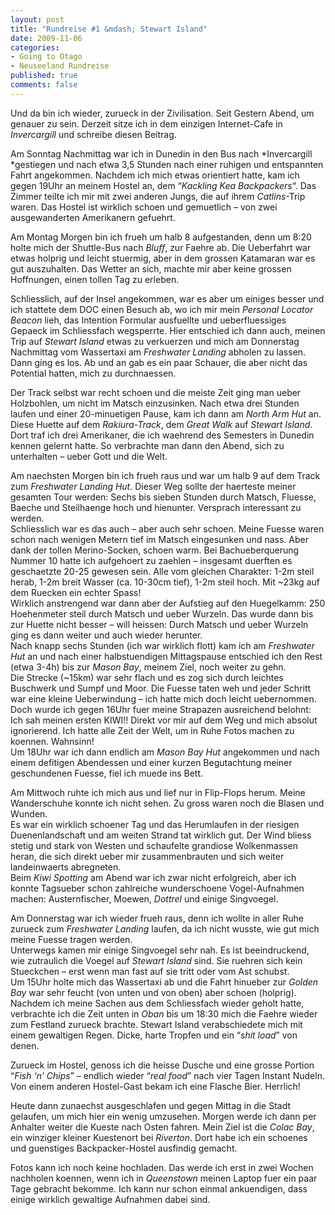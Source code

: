 ```yaml
--- 
layout: post
title: "Rundreise #1 &mdash; Stewart Island"
date: 2009-11-06
categories: 
- Going to Otago
- Neuseeland Rundreise
published: true
comments: false
---
```

Und da bin ich wieder, zurueck in der Zivilisation.
Seit Gestern Abend, um genauer zu sein.
Derzeit sitze ich in dem einzigen Internet-Cafe in *Invercargill* und schreibe diesen Beitrag.

<!-- more -->

Am Sonntag Nachmittag war ich in Dunedin in den Bus nach *Invercargill *gestiegen und nach etwa 3,5 Stunden nach einer ruhigen und entspannten Fahrt angekommen.
Nachdem ich mich etwas orientiert hatte, kam ich gegen 19Uhr an meinem Hostel an, dem “*Kackling Kea Backpackers*“.
Das Zimmer teilte ich mir mit zwei anderen Jungs, die auf ihrem *Catlins*-Trip waren.
Das Hostel ist wirklich schoen und gemuetlich – von zwei ausgewanderten Amerikanern gefuehrt.

Am Montag Morgen bin ich frueh um halb 8 aufgestanden, denn um 8:20 holte mich der Shuttle-Bus nach *Bluff*, zur Faehre ab.
Die Ueberfahrt war etwas holprig und leicht stuermig, aber in dem grossen Katamaran war es gut auszuhalten.
Das Wetter an sich, machte mir aber keine grossen Hoffnungen, einen tollen Tag zu erleben.

Schliesslich, auf der Insel angekommen, war es aber um einiges besser und ich stattete dem DOC einen Besuch ab, wo ich mir mein *Personal Locator Beacon* lieh, das Intention Formular ausfuellte und ueberfluessiges Gepaeck im Schliessfach wegsperrte.
Hier entschied ich dann auch, meinen Trip auf *Stewart Island* etwas zu verkuerzen und mich am Donnerstag Nachmittag vom Wassertaxi am *Freshwater Landing* abholen zu lassen.  
Dann ging es los.
Ab und an gab es ein paar Schauer, die aber nicht das Potential hatten, mich zu durchnaessen.

Der Track selbst war recht schoen und die meiste Zeit ging man ueber Holzbohlen, um nicht im Matsch einzusinken.
Nach etwa drei Stunden laufen und einer 20-minuetigen Pause, kam ich dann am *North Arm Hut* an.
Diese Huette auf dem *Rakiura-Track*, dem *Great Walk* auf *Stewart Island*.
Dort traf ich drei Amerikaner, die ich waehrend des Semesters in Dunedin kennen gelernt hatte.
So verbrachte man dann den Abend, sich zu unterhalten – ueber Gott und die Welt.

Am naechsten Morgen bin ich frueh raus und war um halb 9 auf dem Track zum *Freshwater Landing Hut*.
Dieser Weg sollte der haerteste meiner gesamten Tour werden: Sechs bis sieben Stunden durch Matsch, Fluesse, Baeche und Steilhaenge hoch und hienunter.
Versprach interessant zu werden.  
Schliesslich war es das auch – aber auch sehr schoen.
Meine Fuesse waren schon nach wenigen Metern tief im Matsch eingesunken und nass.
Aber dank der tollen Merino-Socken, schoen warm.
Bei Bachueberquerung Nummer 10 hatte ich aufgehoert zu zaehlen – insgesamt duerften es geschaetzte 20-25 gewesen sein.
Alle vom gleichen Charakter: 1-2m steil herab, 1-2m breit Wasser (ca. 10-30cm tief), 1-2m steil hoch.
Mit ~23kg auf dem Ruecken ein echter Spass!  
Wirklich anstrengend war dann aber der Aufstieg auf den Huegelkamm: 250 Hoehenmeter steil durch Matsch und ueber Wurzeln.
Das wurde dann bis zur Huette nicht besser – will heissen: Durch Matsch und ueber Wurzeln ging es dann weiter und auch wieder herunter.  
Nach knapp sechs Stunden (ich war wirklich flott) kam ich am *Freshwater Hut* an und nach einer halbstuendigen Mittagspause entschied ich den Rest (etwa 3-4h) bis zur *Mason Bay*, meinem Ziel, noch weiter zu gehn.  
Die Strecke (~15km) war sehr flach und es zog sich durch leichtes Buschwerk und Sumpf und Moor.
Die Fuesse taten weh und jeder Schritt war eine kleine Ueberwindung – ich hatte mich doch leicht uebernommen.
Doch wurde ich gegen 16Uhr fuer meine Strapazen ausreichend belohnt: Ich sah meinen ersten KIWI!! Direkt vor mir auf dem Weg und mich absolut ignorierend.
Ich hatte alle Zeit der Welt, um in Ruhe Fotos machen zu koennen.
Wahnsinn!  
Um 18Uhr war ich dann endlich am *Mason Bay Hut* angekommen und nach einem defitigen Abendessen und einer kurzen Begutachtung meiner geschundenen Fuesse, fiel ich muede ins Bett.

Am Mittwoch ruhte ich mich aus und lief nur in Flip-Flops herum.
Meine Wanderschuhe konnte ich nicht sehen.
Zu gross waren noch die Blasen und Wunden.  
Es war ein wirklich schoener Tag und das Herumlaufen in der riesigen Duenenlandschaft und am weiten Strand tat wirklich gut.
Der Wind bliess stetig und stark von Westen und schaufelte grandiose Wolkenmassen heran, die sich direkt ueber mir zusammenbrauten und sich weiter landeinwaerts abregneten.  
Beim *Kiwi Spotting* am Abend war ich zwar nicht erfolgreich, aber ich konnte Tagsueber schon zahlreiche wunderschoene Vogel-Aufnahmen machen: Austernfischer, Moewen, *Dottrel* und einige Singvoegel.

Am Donnerstag war ich wieder frueh raus, denn ich wollte in aller Ruhe zurueck zum *Freshwater Landing* laufen, da ich nicht wusste, wie gut mich meine Fuesse tragen werden.  
Unterwegs kamen mir einige Singvoegel sehr nah.
Es ist beeindruckend, wie zutraulich die Voegel auf *Stewart Island* sind.
Sie ruehren sich kein Stueckchen – erst wenn man fast auf sie tritt oder vom Ast schubst.  
Um 15Uhr holte mich das Wassertaxi ab und die Fahrt hinueber zur *Golden Bay* war sehr feucht (von unten und von oben) aber schoen (holprig).  
Nachdem ich meine Sachen aus dem Schliessfach wieder geholt hatte, verbrachte ich die Zeit unten in *Oban* bis um 18:30 mich die Faehre wieder zum Festland zurueck brachte.
Stewart Island verabschiedete mich mit einem gewaltigen Regen.
Dicke, harte Tropfen und ein “*shit load*” von denen.

Zurueck im Hostel, genoss ich die heisse Dusche und eine grosse Portion “*Fish ‘n’ Chips*” – endlich wieder “*real food*” nach vier Tagen Instant Nudeln.
Von einem anderen Hostel-Gast bekam ich eine Flasche Bier.
Herrlich!

Heute dann zunaechst ausgeschlafen und gegen Mittag in die Stadt gelaufen, um mich hier ein wenig umzusehen.
Morgen werde ich dann per Anhalter weiter die Kueste nach Osten fahren.
Mein Ziel ist die *Colac Bay*, ein winziger kleiner Kuestenort bei *Riverton*.
Dort habe ich ein schoenes und guenstiges Backpacker-Hostel ausfindig gemacht.

Fotos kann ich noch keine hochladen.
Das werde ich erst in zwei Wochen nachholen koennen, wenn ich in *Queenstown* meinen Laptop fuer ein paar Tage gebracht bekomme.
Ich kann nur schon einmal ankuendigen, dass einige wirklich gewaltige Aufnahmen dabei sind.
